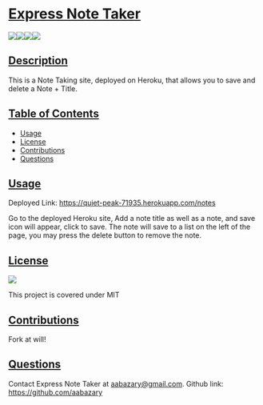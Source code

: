 # <ins>Express Note Taker</ins>
![](https://img.shields.io/badge/HTML5-E34F26?style=for-the-badge&logo=html5&logoColor=white)![](https://img.shields.io/badge/JavaScript-323330?style=for-the-badge&logo=javascript&logoColor=F7DF1E)![](https://img.shields.io/badge/Node.js-43853D?style=for-the-badge&logo=node.js&logoColor=white)![](https://img.shields.io/badge/Express.js-404D59?style=for-the-badge)
## <ins>Description</ins>
This is a Note Taking site, deployed on Heroku, that allows you to save and delete a Note + Title.

## <ins>Table of Contents</ins>
- [Usage](#usage)
- [License](#license)
- [Contributions](#contributions)
- [Questions](#questions)

## <ins>Usage</ins>
Deployed Link:
https://quiet-peak-71935.herokuapp.com/notes

Go to the deployed Heroku site, Add a note title as well as a note, and save icon will appear, click to save. The note will save to a list on the left of the page, you may press the delete button to remove the note.

## <ins>License</ins>
![](https://img.shields.io/badge/License-MIT%20-blue?style=flat-square)

This project is covered under MIT
## <ins>Contributions
Fork at will!
## <ins>Questions</ins>
Contact Express Note Taker at aabazary@gmail.com. Github link: https://github.com/aabazary
